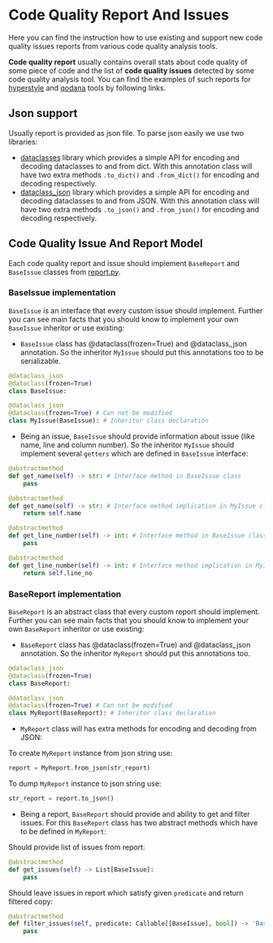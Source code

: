 # Code Quality Report And Issues

Here you can find the instruction how to use existing and support new code quality issues reports from various code quality analysis tools.

**Code quality report** usually contains overall stats about code quality of some piece of code and 
the list of **code quality issues** detected by some code quality analysis tool. 
You can find the examples of such reports for [hyperstyle](../hyperstyle/README.md) and [qodana](../qodana/README.md) tools by following links.

## Json support
Usually report is provided as json file. To parse json easily we use two libraries:
* [dataclasses](https://pypi.org/project/dataclasses/) library which provides a simple API for encoding and decoding dataclasses to and from dict.
    With this annotation class will have two extra methods `.to_dict()` and `.from_dict()` for encoding and decoding respectively.
* [dataclass_json](https://pypi.org/project/dataclasses-json/0.0.12/) library which provides a simple API for encoding and decoding dataclasses to and from JSON.
    With this annotation class will have two extra methods `.to_json()` and `.from_json()` for encoding and decoding respectively.

## Code Quality Issue And Report Model
Each code quality report and issue should implement `BaseReport` and `BaseIssue` classes from [report.py](report.py).

### BaseIssue implementation

`BaseIssue` is an interface that every custom issue should implement.
Further you can see main facts that you should know to implement your own `BaseIssue` inheritor or use existing:

* `BaseIssue` class has @dataclass(frozen=True) and @dataclass_json annotation. 
So the inheritor `MyIssue` should put this annotations too to be serializable.

```python
@dataclass_json
@dataclass(frozen=True)
class BaseIssue:

@dataclass_json
@dataclass(frozen=True) # Can not be modified
class MyIssue(BaseIssue): # Inheritor class declaration
```   

* Being an issue, `BaseIssue` should provide information about issue (like name, line and column number). 
So the inheritor `MyIssue` should implement several `getters` which are defined in `BaseIssue` interface:

```python
@abstractmethod
def get_name(self) -> str: # Interface method in BaseIssue class
    pass

@abstractmethod
def get_name(self) -> str: # Interface method implication in MyIssue class
    return self.name
```

```python
@abstractmethod
def get_line_number(self) -> int: # Interface method in BaseIssue class
    pass

@abstractmethod
def get_line_number(self) -> int: # Interface method implication in MyIssue class
    return self.line_no
``` 

### BaseReport implementation

`BaseReport` is an abstract class that every custom report should implement.
Further you can see main facts that you should know to implement your own `BaseReport` inheritor or use existing:

* `BaseReport` class has @dataclass(frozen=True) and @dataclass_json annotation. 
So the inheritor `MyReport` should put this annotations too.

```python
@dataclass_json
@dataclass(frozen=True)
class BaseReport:

@dataclass_json
@dataclass(frozen=True) # Can not be modified
class MyReport(BaseReport): # Inheritor class declaration
```   

* `MyReport` class will has extra methods for encoding and decoding from JSON:

To create `MyReport` instance from json string use:
```python
report = MyReport.from_json(str_report)
```
To dump `MyReport` instance to json string use:
```python 
str_report = report.to_json()
```

* Being a report, `BaseReport` should provide and ability to get and filter issues. 
For this `BaseReport` class has two abstract methods which have to be defined in `MyReport`:

Should provide list of issues from report:
```python
@abstractmethod
def get_issues(self) -> List[BaseIssue]:
    pass
```

Should leave issues in report which satisfy given `predicate` and return filtered copy:
```python
@abstractmethod
def filter_issues(self, predicate: Callable[[BaseIssue], bool]) -> 'BaseReport':
    pass
```
